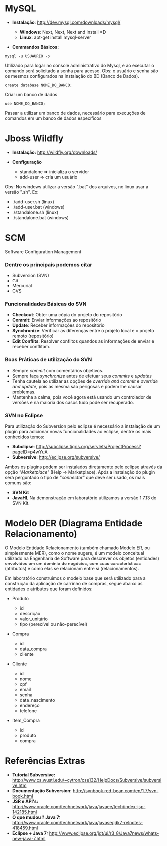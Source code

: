 # MySQL #

  * **Instalação**: http://dev.mysql.com/downloads/mysql/
    * **Windows**: Next, Next, Next and Install =D
    * **Linux**: apt-get install mysql-server

  * **Commandos Básicos:**

```
mysql -u USUAURIO -p 
```
Utilizado para logar no console administrativo do Mysql, e ao executar o comando será solicitado a senha para acesso. Obs: o usuário e senha são os mesmos configurados na instalação do BD (Banco de Dados).

```
create database NOME_DO_BANCO; 
```
Criar um banco de dados

```
use NOME_DO_BANCO; 
```
Passar a utilizar um banco de dados, necessário para execuções de comandos em um banco de dados específicos

# Jboss Wildfly #

  * **Instalação:** http://wildfly.org/downloads/

  * **Configuração**
    * standalone => inicializa o servidor
    * add-user => cria um usuário

Obs: No windows utilizar a versão ".bat" dos arquivos, no linux usar a versão ".sh". Ex:
  * ./add-user.sh (linux)
  * ./add-user.bat (windows)
  * ./standalone.sh (linux)
  * ./standalone.bat (windows)

# SCM #

Software Configuration Management

### Dentre os principais podemos citar ###
  * Subversion (SVN)
  * Git
  * Mercurial
  * CVS

### Funcionalidades Básicas do SVN ###
  * **Checkout**: Obter uma cópia do projeto do repositório
  * **Commit**: Enviar informações ao repositório
  * **Update**: Receber informações do repositório
  * **Synchronize**: Verificar as diferenças entre o projeto local e o projeto remoto (repositório)
  * **Edit Conflits**: Resolver conflitos quandos as informações de enviar e receber conflitam.

### Boas Práticas de utilização do SVN ###
  * Sempre _commit_ com comentários objetivos.
  * Sempre faça _synchronize_ antes de efetuar seus _commits_ e _updates_
  * Tenha cautela ao utilizar as opções de _override and commit_ e _override and update_, pois as mesma são perigosas e podem lhe causar problemas.
  * Mantenha a calma, pois você agora está usando um controlador de versões e na maioria dos casos tudo pode ser recuperado.

### SVN no Eclipse ###
Para utilização do Subversion pelo eclipse é necessário a instalação de um plugin para adicionar novas funcionalidades ao eclipse, dentre os mais conhecidos temos:
  * **Subclipse**: http://subclipse.tigris.org/servlets/ProjectProcess?pageID=p4wYuA
  * **Subversive**: http://eclipse.org/subversive/

Ambos os plugins podem ser instalados diretamente pelo eclipse através da opção _"Marketplace"_ (Help => Marketplace).
Após a instalação do plugin será perguntado o tipo de _"connector"_ que deve ser usado, os mais comuns são:
  * **SVN Kit**
  * **JavaHL**
Na demonstração em laboratório utilizamos a versão 1.7.13 do SVN Kit.

# Modelo DER (Diagrama Entidade Relacionamento) #

O Modelo Entidade Relacionamento (também chamado Modelo ER, ou simplesmente MER), como o nome sugere, é um modelo conceitual utilizado na Engenharia de Software para descrever os objetos (entidades) envolvidos em um domínio de negócios, com suas características (atributos) e como elas se relacionam entre si (relacionamentos).

Em laboratório construímos o modelo base que será utilizado para a construção da aplicação de carrinho de compras, segue abaixo as entidades e atributos que foram definidos:

  * Produto
    * id
    * descrição
    * valor\_unitário
    * tipo (perecível ou não-perecível)

  * Compra
    * id
    * data\_compra
    * cliente

  * Cliente
    * id
    * nome
    * cpf
    * email
    * senha
    * data\_nascimento
    * endereço
    * telefone

  * Item\_Compra
    * id
    * produto
    * compra

# Referências Extras #
  * **Tutorial Subversive:** http://www.cs.wustl.edu/~cytron/cse132/HelpDocs/Subversive/subversive.htm
  * **Documentação Subversion:** http://svnbook.red-bean.com/en/1.7/svn-book.html
  * **JSR e API's:** http://www.oracle.com/technetwork/java/javaee/tech/index-jsp-142185.html
  * **O que mudou ? Java 7:** http://www.oracle.com/technetwork/java/javase/jdk7-relnotes-418459.html
  * **Eclipse + Java 7:** http://www.eclipse.org/jdt/ui/r3_8/Java7news/whats-new-java-7.html